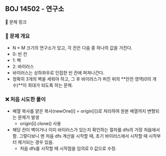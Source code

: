 ## BOJ 14502 - 연구소

🔗 문제 링크


### 📌 문제 개요
 - N × M 크기의 연구소가 있고, 각 칸은 다음 중 하나의 값을 가진다.
 - 0: 빈 칸
 - 1: 벽
 - 2: 바이러스
 - 바이러스는 상하좌우로 인접한 빈 칸에 퍼져나간다.
 - 정확히 3개의 벽을 세워야 하고, 그 후 바이러스가 퍼진 뒤의 **안전 영역(0의 개수)**이 최대가 되도록 하는 문제.


### ❌ 처음 시도한 풀이
 - 배열 복사를 얕은 복사(newOne[i] = origin[i])로 처리하여 원본 배열까지 변형되는 문제가 발생
   - origin[i].clone() 사용
 - 해당 칸이 벽이거나 이미 바이러스가 있는지 확인하는 절차를 dfs의 가장 처음에서 함. 그렇다보니 맨 처음 dfs 계산을 시작할 때, 초기 바이러스에서 시작할 때 시작부터 제거되는 경우 있음.
   - 처음 dfs를 시작할 때 시작점을 임의로 0 값으로 수정.